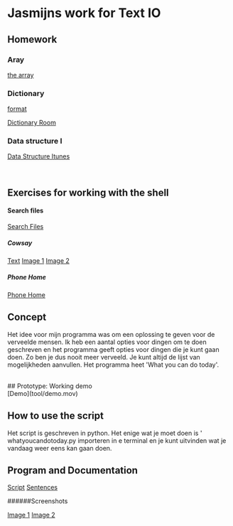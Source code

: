 # Jasmijns work for Text IO

## Homework 
### Aray 
[the array](lists/arraycourses)

### Dictionary 
[format](lists/formatroom.py)

[Dictionary Room](lists/room_file.py)

### Data structure I 
[Data Structure Itunes](lists/itunes.pv)

<br>

## Exercises for working with the shell

#### Search files
[Search Files](lists/searchfiles.rtf)
##### Cowsay 
[Text](cowsay.rtf)
[Image 1](im3.pmg)
[Image 2](im4.png)

##### Phone Home
[Phone Home](lists/phonehome.rtf)
<br>
## Concept
Het idee voor mijn programma was om een oplossing te geven voor de verveelde mensen. Ik heb een aantal opties voor dingen om te doen geschreven en het programma geeft opties voor dingen die je kunt gaan doen. Zo ben je dus nooit meer verveeld. Je kunt altijd de lijst van mogelijkheden aanvullen. Het programma heet 'What you can do today'.

<br>
## Prototype: Working demo 
<br>
[Demo](tool/demo.mov)

## How to use the script

Het script is geschreven in python. Het enige wat je moet doen is ' whatyoucandotoday.py importeren in e terminal en je kunt uitvinden wat je vandaag weer eens kan gaan doen.

## Program and Documentation 

[Script](tool/whatyoucandotoday.py)
[Sentences](tool/ideas.py)

######Screenshots

[Image 1](tool/im1.png)
[Image 2](tool/im2.png)

